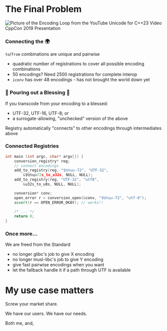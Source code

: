 # The Final Problem


![Picture of the Encoding Loop from the YouTube Unicode for C++23 Video CppCon 2019 Presentation](resources/SimpleIdea.jpg)


### Connecting the 🌍

`to`/`from` combinations are unique and pairwise
- quadratic number of registrations to cover all possible encoding combinations
- 50 encodings? Need 2500 registrations for complete interop
- `iconv` has over 48 encodings - has not brought the world down yet


### 🙏 Pouring out a Blessing 🙏

If you transcode from your encoding to a blessed:
- UTF-32, UTF-16, UTF-8; or
- a surrogate-allowing, "unchecked" version of the above

Registry automatically "connects" to other encodings through intermediates above


### Connected Registries

```cpp
int main (int argc, char* argv[]) {
	conversion_registry* reg;
	// connect encodings
	add_to_registry(reg, "𝔓𝔥𝔣𝔱𝔞𝔤𝔫-72", "UTF-32",
		&𝔓𝔥𝔣𝔱𝔞𝔤𝔫72s_to_u32s, NULL, NULL);
	add_to_registry(reg, "UTF-32", "utf8",
		&u32s_to_u8s, NULL, NULL);

	conversion* conv;
	open_error r = conversion_open(&conv, "𝔓𝔥𝔣𝔱𝔞𝔤𝔫-72", "utf-8");
	assert(r == OPEN_ERROR_OKAY); // works!!
	
	/* ... */
	return 0;
}
```


### Once more...

We are freed from the Standard

- no longer glibc's job to give X encoding
- no longer musl-libc's job to give Y encoding
- give fast pairwise encodings when you want
- let the fallback handle it if a path through UTF is available




# My use case matters

Screw your market share.

We have our users. We have our needs.

Both me, and,
